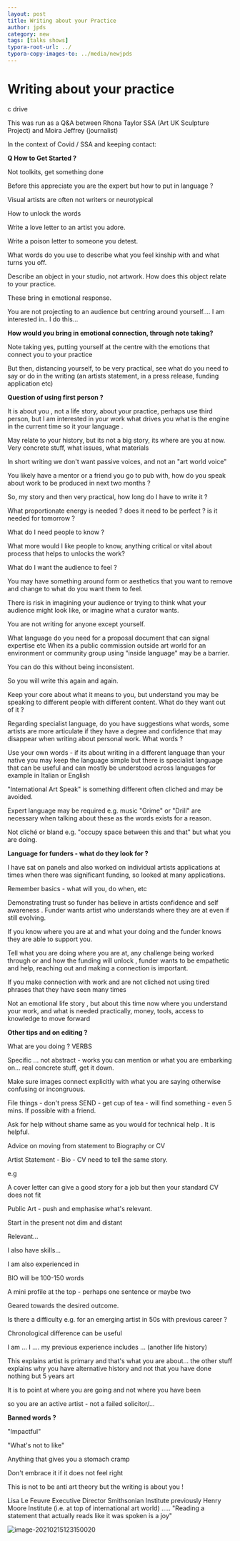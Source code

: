 ```yaml
---
layout: post
title: Writing about your Practice
author: jpds
category: new
tags: [talks shows]
typora-root-url: ../
typora-copy-images-to: ../media/newjpds
---
```


# Writing about your practice

c drive

This was run as a Q&A between Rhona Taylor SSA (Art UK Sculpture Project) and Moira Jeffrey (journalist)

In the context of Covid / SSA and keeping contact:

**Q How to Get Started ?**

Not toolkits, get something done

Before this appreciate you are the expert but how to put in language ?

Visual artists are often not writers or neurotypical

How to unlock the words

Write a love letter to an artist you adore.

Write a poison letter to someone you detest.

What words do you use to describe what you feel kinship with and what turns you off.

Describe an object in your studio, not artwork. How does this object relate to your practice.

These bring in emotional response.

You are not projecting to an audience but centring around yourself.... I am interested in.. I do this...

**How would you bring in emotional connection, through note taking?**

Note taking yes, putting yourself at the centre with the emotions that connect you to your practice

But then, distancing yourself, to be very practical, see what do you need to say or do in the writing (an artists statement, in a press release, funding application etc)

**Question of using first person ?**

It is about you , not a life story, about your practice, perhaps use third person, but I am interested in your work what drives you what is the engine in the current time so it your language .

May relate to your history, but its not a big story, its where are you at now. Very concrete stuff, what issues, what materials

In short writing we don't want passive voices, and not an "art world voice"

You likely have a mentor or a friend you go to pub with, how do you speak about work to be produced in next two months ?

So, my story and then very practical, how long do I have to write it ?

What proportionate energy is needed ? does it need to be perfect ? is it needed for tomorrow ?

What do I need people to know ?

What more would I like people to know, anything critical or vital about process that helps to unlocks the work?

What do I want the audience to feel ?

You may have something around form or aesthetics that you want to remove and change to what do you want them to feel.

There is risk in imagining your audience or trying to think what your audience might look like, or imagine what a curator wants.

You are not writing for anyone except yourself.

What language do you need for a proposal document that can signal expertise etc When its a public commission outside art world for an environment or community group using "inside language" may be a barrier.

You can do this without being inconsistent.

So you will write this again and again.

Keep your core about what it means to you, but understand you may be speaking to different people with different content. What do they want out of it ?

Regarding specialist language, do you have suggestions what words, some artists are more articulate if they have a degree and confidence that may disappear when writing about personal work. What words ?

Use your own words - if its about writing in a different language than your native you may keep the language simple but there is specialist language that can be useful and can mostly be understood across languages for example in Italian or English

"International Art Speak" is something different often cliched and may be avoided.

Expert language may be required e.g. music "Grime" or "Drill" are necessary when talking about these as the words exists for a reason.

Not cliché or bland e.g. "occupy space between this and that" but what you are doing.

**Language for funders - what do they look for ?**

I have sat on panels and also worked on individual artists applications at times when there was significant funding, so looked at many applications.

Remember basics - what will you, do when, etc

Demonstrating trust so funder has believe in artists confidence and self awareness . Funder wants artist who understands where they are at even if still evolving.

If you know where you are at and what your doing and the funder knows they are able to support you.

Tell what you are doing where you are at, any challenge being worked through or and how the funding will unlock , funder wants to be empathetic and help, reaching out and making a connection is important.

If you make connection with work and are not cliched not using tired phrases that they have seen many times

Not an emotional life story , but about this time now where you understand your work, and what is needed practically, money, tools, access to knowledge to move forward

**Other tips and on editing ?**

What are you doing ? VERBS

Specific ... not abstract - works you can mention or what you are embarking on... real concrete stuff, get it down.

Make sure images connect explicitly with what you are saying otherwise confusing or incongruous.

File things - don't press SEND - get cup of tea - will find something - even 5 mins. If possible with a friend.

Ask for help without shame same as you would for technical help . It is helpful.

Advice on moving from statement to Biography or CV

Artist Statement - Bio - CV need to tell the same story.

e.g

A cover letter can give a good story for a job but then your standard CV does not fit

Public Art - push and emphasise what's relevant.

Start in the present not dim and distant

Relevant...

I also have skills...

I am also experienced in

BIO will be 100-150 words

A mini profile at the top - perhaps one sentence or maybe two

Geared towards the desired outcome.

Is there a difficulty e.g. for an emerging artist in 50s with previous career ?

Chronological difference can be useful

I am ... I .... my previous experience includes ... (another life history)

This explains artist is primary and that's what you are about... the other stuff explains why you have alternative history and not that you have done nothing but 5 years art

It is to point at where you are going and not where you have been

so you are an active artist - not a failed solicitor/...

**Banned words ?**

"Impactful"

"What's not to like"

Anything that gives you a stomach cramp

Don't embrace it if it does not feel right

This is not to be anti art theory but the writing is about you !

Lisa Le Feuvre Executive Director Smithsonian Institute previously Henry Moore Institute (i.e. at top of international art world) ..... "Reading a statement that actually reads like it was spoken is a joy"

<img src="/media/newjpds/image-20210215123150020.png" alt="image-20210215123150020" style="zoom:100%;width=20" />

